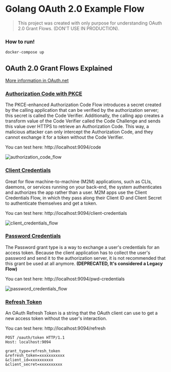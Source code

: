 # Golang OAuth 2.0 Example Flow

> This project was created with only purpose for understanding OAuth 2.0 Grant Flows. (DON'T USE IN PRODUCTION).

### How to run!
```bash
docker-compose up
```

## OAuth 2.0 Grant Flows Explained
[More information in OAuth.net](https://oauth.net/2/grant-types/)

### [Authorization Code with PKCE](https://auth0.com/docs/get-started/authentication-and-authorization-flow/authorization-code-flow-with-proof-key-for-code-exchange-pkce)

The PKCE-enhanced Authorization Code Flow introduces a secret created by the calling application that can be verified by
the authorization server; this secret is called the Code Verifier. Additionally, the calling app creates a transform 
value of the Code Verifier called the Code Challenge and sends this value over HTTPS to retrieve an Authorization Code. 
This way, a malicious attacker can only intercept the Authorization Code, and they cannot exchange it for a token 
without the Code Verifier.

You can test here: http://localhost:9094/code

![authorization_code_flow](https://images.ctfassets.net/cdy7uua7fh8z/3pstjSYx3YNSiJQnwKZvm5/33c941faf2e0c434a9ab1f0f3a06e13a/auth-sequence-auth-code-pkce.png)

### [Client Credentials](https://auth0.com/docs/get-started/authentication-and-authorization-flow/client-credentials-flow)
Great for flow machine-to-machine (M2M) applications, such as CLIs, daemons, or services running on your back-end, the
system authenticates and authorizes the app rather than a user. M2M apps use the Client Credentials Flow, in which they 
pass along their Client ID and Client Secret to authenticate themselves and get a token.

You can test here: http://localhost:9094/client-credentials

![client_credentials_flow](https://images.ctfassets.net/cdy7uua7fh8z/2waLvaQdM5Fl5ZN5xUrF2F/8c5ddae68ac8dd438cdeb91fe1010fd1/auth-sequence-client-credentials.png)

### [Password Credentials](https://auth0.com/docs/get-started/authentication-and-authorization-flow/resource-owner-password-flow)
The Password grant type is a way to exchange a user's credentials for an access token. Because the client application 
has to collect the user's password and send it to the authorization server, it is not recommended that this grant be 
used at all anymore. **(DEPRECATED, It's considered a Legacy Flow)**

You can test here: http://localhost:9094/pwd-credentials

![password_credentials_flow](https://images.ctfassets.net/cdy7uua7fh8z/4EeYNcnVX1RFcTy5z4lP4v/c3e4d22e6f8bf558caf07338a7388097/ROP_Grant.png)

### [Refresh Token](https://www.oauth.com/oauth2-servers/access-tokens/refreshing-access-tokens/)
An OAuth Refresh Token is a string that the OAuth client can use to get a new access token without the user's interaction.

You can test here: http://localhost:9094/refresh

```text
POST /oauth/token HTTP/1.1
Host: localhost:9094
 
grant_type=refresh_token
&refresh_token=xxxxxxxxxxx
&client_id=xxxxxxxxxx
&client_secret=xxxxxxxxxx
```